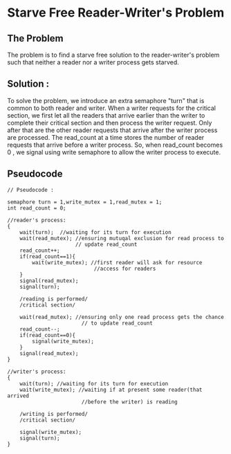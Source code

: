 # Starve Free Reader-Writer's Problem

## The Problem
The problem is to find a starve free solution to the reader-writer's problem such that neither a reader nor a writer process gets starved.

## Solution : 

To solve the problem, we introduce an extra semaphore "turn" that is common to both reader and writer. When a writer requests for the critical section, we first let all the readers that arrive earlier than the writer to complete their critical section and then process the writer request. Only after that are the other reader requests that arrive after the writer process are processed. The read_count at a time stores the number of reader requests that arrive before a writer process. So, when read_count becomes 0 , we signal using write semaphore to allow the writer process to execute.


## Pseudocode 
```
// Pseudocode :

semaphore turn = 1,write_mutex = 1,read_mutex = 1;
int read_count = 0;

//reader's process:
{
    wait(turn);  //waiting for its turn for execution
    wait(read_mutex); //ensuring mutuqal exclusion for read process to             
                      // update read_count
    read_count++;
    if(read_count==1){
        wait(write_mutex); //first reader will ask for resource 
                            //access for readers
    }
    signal(read_mutex); 
    signal(turn);

    /reading is performed/
    /critical section/

    wait(read_mutex); //ensuring only one read process gets the chance
                        // to update read_count
    read_count--;
    if(read_count==0){
        signal(write_mutex);
    }
    signal(read_mutex); 
}

//writer's process:
{
    wait(turn); //waiting for its turn for execution
    wait(write_mutex); //waiting if at present some reader(that arrived       
                        //before the writer) is reading

    /writing is performed/
    /critical section/

    signal(write_mutex); 
    signal(turn); 
}
```

